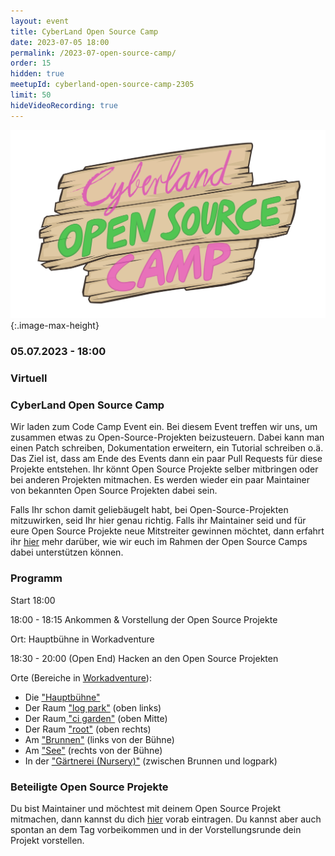 ```yaml
---
layout: event
title: CyberLand Open Source Camp 
date: 2023-07-05 18:00
permalink: /2023-07-open-source-camp/
order: 15
hidden: true
meetupId: cyberland-open-source-camp-2305
limit: 50
hideVideoRecording: true
---
```


![Logo](/assets/logo/camp-logo.png){:.image-max-height}

### <i class="fas fa-lg fa-calendar"></i> 05.07.2023 - 18:00

### <i class="fas fa-lg fa-globe"></i> Virtuell

### <i class="fas fa-lg fa-tv"></i> CyberLand Open Source Camp

Wir laden zum Code Camp Event ein. Bei diesem Event treffen wir uns, um zusammen etwas zu Open-Source-Projekten beizusteuern. Dabei kann man einen Patch schreiben, Dokumentation erweitern, ein Tutorial schreiben o.ä.
Das Ziel ist, dass am Ende des Events dann ein paar Pull Requests für diese Projekte entstehen. Ihr könnt Open Source Projekte selber mitbringen oder bei 
anderen Projekten mitmachen. Es werden wieder ein paar Maintainer von bekannten Open Source Projekten dabei sein.

Falls Ihr schon damit geliebäugelt habt, bei Open-Source-Projekten mitzuwirken, seid Ihr hier genau richtig. Falls ihr Maintainer seid und für eure Open 
Source Projekte neue Mitstreiter gewinnen möchtet, dann erfahrt ihr [hier](/open-source-camp-issues/) mehr darüber, wie wir euch im Rahmen der Open Source 
Camps dabei unterstützen können.

### Programm


Start 18:00

18:00 - 18:15 Ankommen & Vorstellung der Open Source Projekte

Ort: Hauptbühne in Workadventure

18:30 - 20:00 (Open End) Hacken an den Open Source Projekten

Orte (Bereiche in [Workadventure](https://world.ijug.eu/)):
* Die ["Hauptbühne"](https://chat.frech.info/cyberlandstage)
* Der Raum ["log park"](https://chat.frech.info/cyberlandlogpark) (oben links)
* Der Raum[ "ci garden"](https://chat.frech.info/cyberlandcigarden) (oben Mitte)
* Der Raum ["root"](https://chat.frech.info/cyberlandroot) (oben rechts)
* Am ["Brunnen"](https://chat.frech.info/cyberlandbrunnen) (links von der Bühne)
* Am ["See"](https://chat.frech.info/cyberlandsee) (rechts von der Bühne)
* In der ["Gärtnerei (Nursery)"](https://chat.frech.info/cyberlandnursery) (zwischen Brunnen und logpark)


### Beteiligte Open Source Projekte

Du bist Maintainer und möchtest mit deinem Open Source Projekt mitmachen, dann kannst du dich [hier](https://cloud.ijug.eu/index.php/s/YiBXfRwBHTq8HyQ) vorab eintragen.
Du kannst aber auch spontan an dem Tag vorbeikommen und in der Vorstellungsrunde dein Projekt vorstellen.



